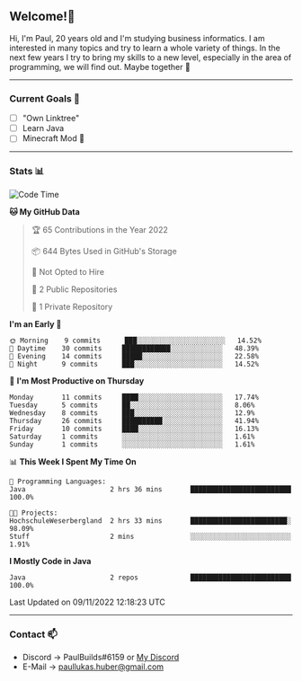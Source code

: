 ## Welcome!👋

Hi, I'm Paul, 20 years old and I'm studying business informatics. I am interested in many topics and try to learn a whole variety of things. In the next few years I try to bring my skills to a new level, especially in the area of programming, we will find out.
Maybe together 🤙

---
### Current Goals 🥅

- [ ] "Own Linktree"
- [ ] Learn Java
- [ ] Minecraft Mod 👀

---
### Stats 📊

<!--START_SECTION:waka-->
![Code Time](http://img.shields.io/badge/Code%20Time-40%20hrs%2039%20mins-blue)

**🐱 My GitHub Data** 

> 🏆 65 Contributions in the Year 2022
 > 
> 📦 644 Bytes Used in GitHub's Storage 
 > 
> 🚫 Not Opted to Hire
 > 
> 📜 2 Public Repositories 
 > 
> 🔑 1 Private Repository 
 > 
**I'm an Early 🐤** 

```text
🌞 Morning    9 commits      ███░░░░░░░░░░░░░░░░░░░░░░   14.52% 
🌆 Daytime    30 commits     ████████████░░░░░░░░░░░░░   48.39% 
🌃 Evening    14 commits     █████░░░░░░░░░░░░░░░░░░░░   22.58% 
🌙 Night      9 commits      ███░░░░░░░░░░░░░░░░░░░░░░   14.52%

```
📅 **I'm Most Productive on Thursday** 

```text
Monday       11 commits     ████░░░░░░░░░░░░░░░░░░░░░   17.74% 
Tuesday      5 commits      ██░░░░░░░░░░░░░░░░░░░░░░░   8.06% 
Wednesday    8 commits      ███░░░░░░░░░░░░░░░░░░░░░░   12.9% 
Thursday     26 commits     ██████████░░░░░░░░░░░░░░░   41.94% 
Friday       10 commits     ████░░░░░░░░░░░░░░░░░░░░░   16.13% 
Saturday     1 commits      ░░░░░░░░░░░░░░░░░░░░░░░░░   1.61% 
Sunday       1 commits      ░░░░░░░░░░░░░░░░░░░░░░░░░   1.61%

```


📊 **This Week I Spent My Time On** 

```text
💬 Programming Languages: 
Java                     2 hrs 36 mins       █████████████████████████   100.0%

🐱‍💻 Projects: 
HochschuleWeserbergland  2 hrs 33 mins       ████████████████████████░   98.09% 
Stuff                    2 mins              ░░░░░░░░░░░░░░░░░░░░░░░░░   1.91%

```

**I Mostly Code in Java** 

```text
Java                     2 repos             █████████████████████████   100.0%

```



 Last Updated on 09/11/2022 12:18:23 UTC
<!--END_SECTION:waka-->

---
### Contact 📫

* Discord -> PaulBuilds#6159 or [My Discord](https://discord.gg/7kq6UnB)
* E-Mail -> paullukas.huber@gmail.com
